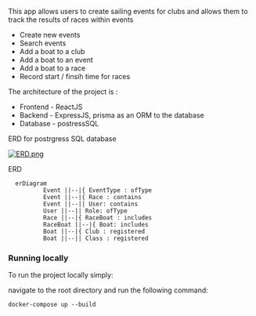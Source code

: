 
This app allows users to create sailing events for clubs and allows them to track the results of races within events

- Create new events
- Search events
- Add a boat to a club
- Add a boat to an event
- Add a boat to a race
- Record start / finsih time for races

The architecture of the project is :

 - Frontend - ReactJS
 - Backend - ExpressJS, prisma as an ORM to the database
 - Database - postressSQL

ERD for postrgress SQL database

[![ERD.png](https://i.postimg.cc/bJJQwJLF/ERD.png)](https://postimg.cc/xkwks9wK)


ERD
```mermaid
  erDiagram
          Event ||--|{ EventType : ofType
          Event ||--|{ Race : contains
          Event ||--|| User: contains
          User ||--|| Role: ofType
          Race ||--|{ RaceBoat : includes
          RaceBoat ||--|{ Boat: includes
          Boat ||--|{ Club : registered
          Boat ||--|| Class : registered
```

### Running locally

To run the project locally simply:

navigate to the root directory and run the following command:

```docker-compose up --build ```